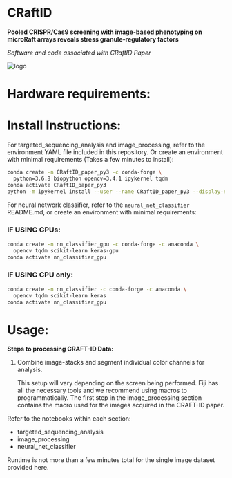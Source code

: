 # CRaftID

**Pooled CRISPR/Cas9 screening with image-based phenotyping on microRaft arrays reveals stress granule-regulatory factors**

*Software and code associated with CRaftID Paper*

![logo](https://github.com/YeoLab/CRaftID/blob/master/logo/monkeerows_foremily.gif)


# Hardware requirements:


# Install Instructions:

For targeted_sequencing_analysis and image_processing, refer to the environment YAML file included in this repository. Or create an environment with minimal requirements (Takes a few minutes to install):
```bash
conda create -n CRaftID_paper_py3 -c conda-forge \
  python=3.6.8 biopython opencv=3.4.1 ipykernel tqdm
conda activate CRaftID_paper_py3
python -m ipykernel install --user --name CRaftID_paper_py3 --display-name "CRaftID"
```
For neural network classifier, refer to the ```neural_net_classifier``` README.md, or create an environment with minimal requirements:
### IF USING GPUs:
```bash
conda create -n nn_classifier_gpu -c conda-forge -c anaconda \
  opencv tqdm scikit-learn keras-gpu
conda activate nn_classifier_gpu
```
### IF USING CPU only:
```bash
conda create -n nn_classifier -c conda-forge -c anaconda \
  opencv tqdm scikit-learn keras
conda activate nn_classifier_gpu
```

# Usage:

**Steps to processing CRAFT-ID Data:**

1) Combine image-stacks and segment individual color channels for analysis. 

      This setup will vary depending on the screen being performed. Fiji has all the necessary tools and we recommend using macros to programmatically. The first step in the image_processing section contains the macro used for the images acquired in the CRAFT-ID paper. 

Refer to the notebooks within each section:
- targeted_sequencing_analysis
- image_processing
- neural_net_classifier

Runtime is not more than a few minutes total for the single image dataset provided here. 
